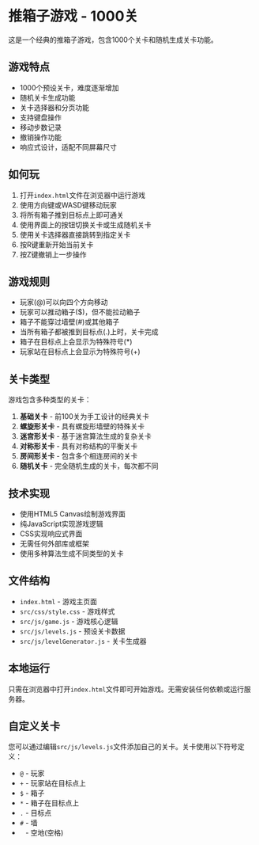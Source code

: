 # 推箱子游戏 - 1000关

这是一个经典的推箱子游戏，包含1000个关卡和随机生成关卡功能。

## 游戏特点

- 1000个预设关卡，难度逐渐增加
- 随机关卡生成功能
- 关卡选择器和分页功能
- 支持键盘操作
- 移动步数记录
- 撤销操作功能
- 响应式设计，适配不同屏幕尺寸

## 如何玩

1. 打开`index.html`文件在浏览器中运行游戏
2. 使用方向键或WASD键移动玩家
3. 将所有箱子推到目标点上即可通关
4. 使用界面上的按钮切换关卡或生成随机关卡
5. 使用关卡选择器直接跳转到指定关卡
6. 按R键重新开始当前关卡
7. 按Z键撤销上一步操作

## 游戏规则

- 玩家(@)可以向四个方向移动
- 玩家可以推动箱子($)，但不能拉动箱子
- 箱子不能穿过墙壁(#)或其他箱子
- 当所有箱子都被推到目标点(.)上时，关卡完成
- 箱子在目标点上会显示为特殊符号(*)
- 玩家站在目标点上会显示为特殊符号(+)

## 关卡类型

游戏包含多种类型的关卡：

1. **基础关卡** - 前100关为手工设计的经典关卡
2. **螺旋形关卡** - 具有螺旋形墙壁的特殊关卡
3. **迷宫形关卡** - 基于迷宫算法生成的复杂关卡
4. **对称形关卡** - 具有对称结构的平衡关卡
5. **房间形关卡** - 包含多个相连房间的关卡
6. **随机关卡** - 完全随机生成的关卡，每次都不同

## 技术实现

- 使用HTML5 Canvas绘制游戏界面
- 纯JavaScript实现游戏逻辑
- CSS实现响应式界面
- 无需任何外部库或框架
- 使用多种算法生成不同类型的关卡

## 文件结构

- `index.html` - 游戏主页面
- `src/css/style.css` - 游戏样式
- `src/js/game.js` - 游戏核心逻辑
- `src/js/levels.js` - 预设关卡数据
- `src/js/levelGenerator.js` - 关卡生成器

## 本地运行

只需在浏览器中打开`index.html`文件即可开始游戏。无需安装任何依赖或运行服务器。

## 自定义关卡

您可以通过编辑`src/js/levels.js`文件添加自己的关卡。关卡使用以下符号定义：

- `@` - 玩家
- `+` - 玩家站在目标点上
- `$` - 箱子
- `*` - 箱子在目标点上
- `.` - 目标点
- `#` - 墙
- ` ` - 空地(空格) 